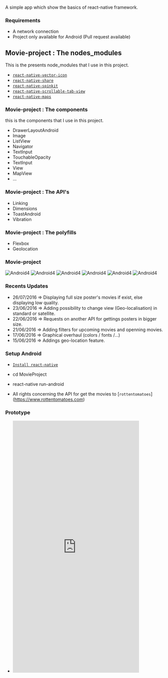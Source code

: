 A simple app which show the basics of react-native framework.

### Requirements

* A network connection
* Project only available for Android (Pull request available) 

## Movie-project : The nodes_modules

This is the presents node_modules that I use in this project.

* [`react-native-vector-icon`](https://github.com/oblador/react-native-vector-icons)
* [`react-native-share`](https://github.com/EstebanFuentealba/react-native-share)
* [`react-native-spinkit`](https://github.com/maxs15/react-native-spinkit)
* [`react-native-scrollable-tab-view`](https://github.com/skv-headless/react-native-scrollable-tab-view)
* [`react-native-maps`](https://github.com/lelandrichardson/react-native-maps)

### Movie-project : The components

this is the components that I use in this project.

* DrawerLayoutAndroid
* Image
* ListView
* Navigator
* TextInput
* TouchableOpacity
* TextInput
* View
* MapView
* ...

### Movie-project : The API's

* Linking
* Dimensions
* ToastAndroid
* Vibration

### Movie-project : The polyfills

* Flexbox
* Geolocation

### Movie-project

![Android4](https://github.com/MayeuldP/MovieProject/blob/master/screens/welcome.png)
![Android4](https://github.com/MayeuldP/MovieProject/blob/master/screens/list.png)
![Android4](https://github.com/MayeuldP/MovieProject/blob/master/screens/movie.png)
![Android4](https://github.com/MayeuldP/MovieProject/blob/master/screens/drawer.png)
![Android4](https://github.com/MayeuldP/MovieProject/blob/master/screens/filter.png)
![Android4](https://github.com/MayeuldP/MovieProject/blob/master/screens/credits.png)

### Recents Updates

* 26/07/2016 => Displaying full size poster's movies if exist, else displaying low quality.
* 23/06/2016 => Adding possibility to change view (Geo-localisation) in standard or satellite.
* 22/06/2016 => Requests on another API for gettings posters in bigger size.
* 21/06/2016 => Adding filters for upcoming movies and openning movies.
* 17/06/2016 => Graphical overhaul (colors / fonts /...)
* 15/06/2016 => Addings geo-location feature.

### Setup Android

* [`Install react-native`](https://facebook.github.io/react-native/docs/getting-started.html)
* cd MovieProject
* react-native run-android

* All rights concerning the API for get the movies to [`rottentomatoes`] (https://www.rottentomatoes.com)

### Prototype

* <iframe src="https://appetize.io/embed/f8hy7j088eznwh3k18cgcftw5r?device=nexus5&scale=100&autoplay=false&orientation=portrait&deviceColor=black" width="400px" height="795px" frameborder="0" scrolling="no"></iframe>
